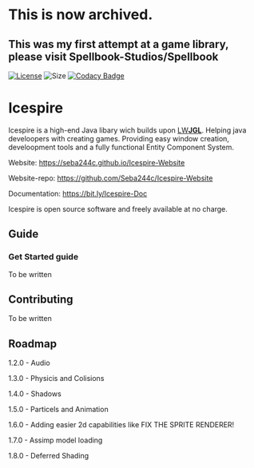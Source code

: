 # **This is now archived.**
## This was my first attempt at a game library, please visit Spellbook-Studios/Spellbook
[![License](https://img.shields.io/github/license/seba244c/icespire)](https://github.com/Seba244c/Icespire/blob/master/LICENSE)
![Size](https://img.shields.io/github/repo-size/Seba244c/Icespire)
[![Codacy Badge](https://api.codacy.com/project/badge/Grade/994f814af8c749d48d0ad49a797c71e7)](https://www.codacy.com/manual/Seba244c/Icespire?utm_source=github.com&amp;utm_medium=referral&amp;utm_content=Seba244c/Icespire&amp;utm_campaign=Badge_Grade)
# Icespire
Icespire is a high-end Java libary wich builds upon [LW**JGL**](https://www.lwjgl.org/). Helping java develoopers with creating games. Providing easy window creation, develoopment tools and a fully functional Entity Component System.

Website: <https://seba244c.github.io/Icespire-Website>

Website-repo: <https://github.com/Seba244c/Icespire-Website>

Documentation: <https://bit.ly/Icespire-Doc>

Icespire is open source software and freely available at no charge.

## Guide
### Get Started guide
To be written

## Contributing
To be written

## Roadmap
1.2.0 - Audio

1.3.0 - Physicis and Colisions

1.4.0 - Shadows

1.5.0 - Particels and Animation

1.6.0 - Adding easier 2d capabilities like FIX THE SPRITE RENDERER!

1.7.0 - Assimp model loading

1.8.0 - Deferred Shading
